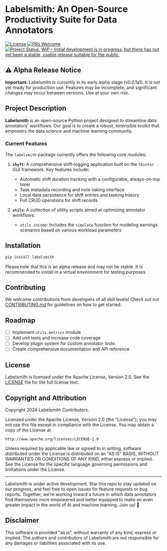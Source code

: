 # Labelsmith: An Open-Source Productivity Suite for Data Annotators

[![License](https://img.shields.io/badge/License-Apache%202.0-blue.svg)](https://opensource.org/licenses/Apache-2.0)
[![PRs Welcome](https://img.shields.io/badge/PRs-welcome-brightgreen.svg?style=flat-square)](http://makeapullrequest.com)
[![Project Status: WIP – Initial development is in progress, but there has not yet been a stable, usable release suitable for the public.](https://www.repostatus.org/badges/latest/wip.svg)](https://www.repostatus.org/#wip)

## ⚠️ Alpha Release Notice

**Important:** Labelsmith is currently in its early alpha stage (v0.0.1a1). It is not yet ready for production use. Features may be incomplete, and significant changes may occur between versions. Use at your own risk.

## Project Description

**Labelsmith** is an open-source Python project designed to streamline data annotators' workflows. Our goal is to create a robust, extensible toolkit that empowers the data science and machine learning community.

### Current Features

The `labelsmith` package currently offers the following core modules:

1. **`shyft`**: A comprehensive shift-logging application built on the `tkinter` GUI framework. Key features include:
   
   - Automatic shift duration tracking with a configurable, always-on-top timer
   - Task metadata recording and note-taking interface
   - Local data persistence for shift entries and tasking history
   - Full CRUD operations for shift records

2. **`utils`**: A collection of utility scripts aimed at optimizing annotator workflows:
   - `utils.income`: Includes the `simulate` function for modeling earnings scenarios based on various workload parameters

## Installation

```bash
pip install labelsmith
```

Please note that this is an alpha release and may not be stable. It is recommended to install in a virtual environment for testing purposes.

## Contributing

We welcome contributions from developers of all skill levels! Check out our [CONTRIBUTING.md](CONTRIBUTING.md) for guidelines on how to get started.

## Roadmap

- [ ] Implement `utils.metrics` module
- [ ] Add unit tests and increase code coverage
- [ ] Develop plugin system for custom annotator tools
- [ ] Create comprehensive documentation and API reference

## License

Labelsmith is licensed under the Apache License, Version 2.0. See the [LICENSE](LICENSE) file for the full license text.

## Copyright and Attribution

Copyright 2024 Labelsmith Contributors.

Licensed under the Apache License, Version 2.0 (the "License");
you may not use this file except in compliance with the License.
You may obtain a copy of the License at

    http://www.apache.org/licenses/LICENSE-2.0

Unless required by applicable law or agreed to in writing, software
distributed under the License is distributed on an "AS IS" BASIS,
WITHOUT WARRANTIES OR CONDITIONS OF ANY KIND, either express or implied.
See the License for the specific language governing permissions and
limitations under the License.

---

Labelsmith is under active development. Star this repo to stay updated on our progress, and feel free to open issues for feature requests or bug reports. Together, we're working toward a future in which data annotators find themselves more empowered and better equipped to make an even greater impact in the world of AI and machine learning. Join us! 🚀

## Disclaimer

This software is provided "as is", without warranty of any kind, express or implied. The authors and contributors of Labelsmith are not responsible for any damages or liabilities associated with its use.